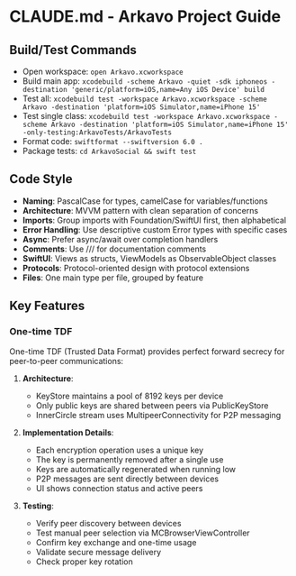 # CLAUDE.md - Arkavo Project Guide

## Build/Test Commands
- Open workspace: `open Arkavo.xcworkspace`
- Build main app: `xcodebuild -scheme Arkavo -quiet -sdk iphoneos -destination 'generic/platform=iOS,name=Any iOS Device' build`
- Test all: `xcodebuild test -workspace Arkavo.xcworkspace -scheme Arkavo -destination 'platform=iOS Simulator,name=iPhone 15'`
- Test single class: `xcodebuild test -workspace Arkavo.xcworkspace -scheme Arkavo -destination 'platform=iOS Simulator,name=iPhone 15' -only-testing:ArkavoTests/ArkavoTests`
- Format code: `swiftformat --swiftversion 6.0 .`
- Package tests: `cd ArkavoSocial && swift test`

## Code Style
- **Naming**: PascalCase for types, camelCase for variables/functions
- **Architecture**: MVVM pattern with clean separation of concerns
- **Imports**: Group imports with Foundation/SwiftUI first, then alphabetical
- **Error Handling**: Use descriptive custom Error types with specific cases
- **Async**: Prefer async/await over completion handlers
- **Comments**: Use /// for documentation comments
- **SwiftUI**: Views as structs, ViewModels as ObservableObject classes
- **Protocols**: Protocol-oriented design with protocol extensions
- **Files**: One main type per file, grouped by feature

## Key Features

### One-time TDF
One-time TDF (Trusted Data Format) provides perfect forward secrecy for peer-to-peer communications:

1. **Architecture**:
   - KeyStore maintains a pool of 8192 keys per device
   - Only public keys are shared between peers via PublicKeyStore
   - InnerCircle stream uses MultipeerConnectivity for P2P messaging

2. **Implementation Details**:
   - Each encryption operation uses a unique key
   - The key is permanently removed after a single use
   - Keys are automatically regenerated when running low
   - P2P messages are sent directly between devices
   - UI shows connection status and active peers

3. **Testing**:
   - Verify peer discovery between devices
   - Test manual peer selection via MCBrowserViewController
   - Confirm key exchange and one-time usage
   - Validate secure message delivery
   - Check proper key rotation